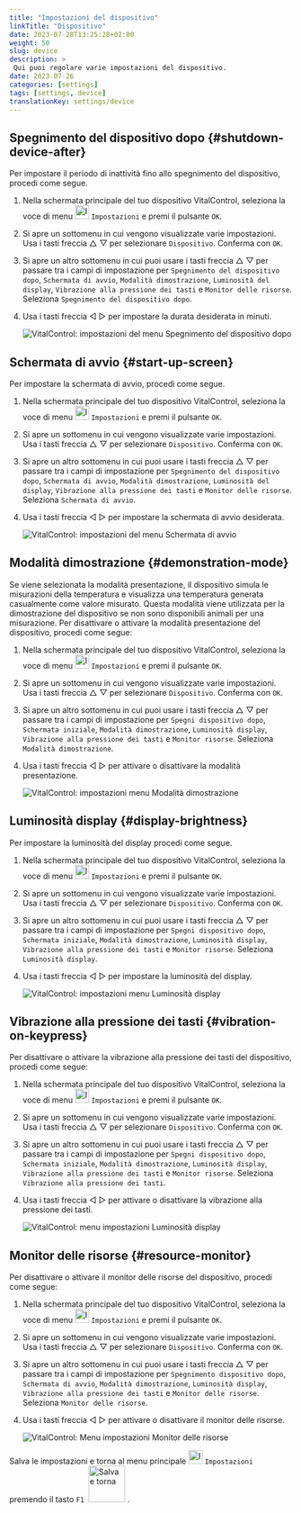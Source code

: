 ```yaml
---
title: "Impostazioni del dispositivo"
linkTitle: "Dispositivo"
date: 2023-07-28T13:25:28+02:00
weight: 50
slug: device
description: >
 Qui puoi regolare varie impostazioni del dispositivo.
date: 2023-07-26
categories: [settings]
tags: [settings, device]
translationKey: settings/device
---
```

## Spegnimento del dispositivo dopo {#shutdown-device-after}
Per impostare il periodo di inattività fino allo spegnimento del dispositivo, procedi come segue.

1. Nella schermata principale del tuo dispositivo VitalControl, seleziona la voce di menu <img src="/icons/gear.svg" width="25" align="bottom" alt="Impostazioni" /> `Impostazioni` e premi il pulsante `OK`.

2. Si apre un sottomenu in cui vengono visualizzate varie impostazioni. Usa i tasti freccia △ ▽ per selezionare `Dispositivo`. Conferma con `OK`.

3. Si apre un altro sottomenu in cui puoi usare i tasti freccia △ ▽ per passare tra i campi di impostazione per `Spegnimento del dispositivo dopo`, `Schermata di avvio`, `Modalità dimostrazione`, `Luminosità del display`, `Vibrazione alla pressione dei tasti` e `Monitor delle risorse`. Seleziona `Spegnimento del dispositivo dopo`.

4. Usa i tasti freccia ◁ ▷ per impostare la durata desiderata in minuti.

    ![VitalControl: impostazioni del menu Spegnimento del dispositivo dopo](../images/shutdowndeviceafter.png "Spegnimento del dispositivo dopo")

## Schermata di avvio {#start-up-screen}

Per impostare la schermata di avvio, procedi come segue.

1. Nella schermata principale del tuo dispositivo VitalControl, seleziona la voce di menu <img src="/icons/gear.svg" width="25" align="bottom" alt="Impostazioni" /> `Impostazioni` e premi il pulsante `OK`.

2. Si apre un sottomenu in cui vengono visualizzate varie impostazioni. Usa i tasti freccia △ ▽ per selezionare `Dispositivo`. Conferma con `OK`.

3. Si apre un altro sottomenu in cui puoi usare i tasti freccia △ ▽ per passare tra i campi di impostazione per `Spegnimento del dispositivo dopo`, `Schermata di avvio`, `Modalità dimostrazione`, `Luminosità del display`, `Vibrazione alla pressione dei tasti` e `Monitor delle risorse`. Seleziona `Schermata di avvio`.

4. Usa i tasti freccia ◁ ▷ per impostare la schermata di avvio desiderata.

    ![VitalControl: impostazioni del menu Schermata di avvio](../images/startupscreen.png "Schermata di avvio")

## Modalità dimostrazione {#demonstration-mode}

Se viene selezionata la modalità presentazione, il dispositivo simula le misurazioni della temperatura e visualizza una temperatura generata casualmente come valore misurato. Questa modalità viene utilizzata per la dimostrazione del dispositivo se non sono disponibili animali per una misurazione. Per disattivare o attivare la modalità presentazione del dispositivo, procedi come segue:


1. Nella schermata principale del tuo dispositivo VitalControl, seleziona la voce di menu <img src="/icons/gear.svg" width="25" align="bottom" alt="Impostazioni" /> `Impostazioni` e premi il pulsante `OK`.

2. Si apre un sottomenu in cui vengono visualizzate varie impostazioni. Usa i tasti freccia △ ▽ per selezionare `Dispositivo`. Conferma con `OK`.

3. Si apre un altro sottomenu in cui puoi usare i tasti freccia △ ▽ per passare tra i campi di impostazione per `Spegni dispositivo dopo`, `Schermata iniziale`, `Modalità dimostrazione`, `Luminosità display`, `Vibrazione alla pressione dei tasti` e `Monitor risorse`. Seleziona `Modalità dimostrazione`.

4. Usa i tasti freccia ◁ ▷ per attivare o disattivare la modalità presentazione.

    ![VitalControl: impostazioni menu Modalità dimostrazione](../images/demonstrationmode.png "Modalità dimostrazione")

## Luminosità display {#display-brightness}

Per impostare la luminosità del display procedi come segue.

1. Nella schermata principale del tuo dispositivo VitalControl, seleziona la voce di menu <img src="/icons/gear.svg" width="25" align="bottom" alt="Impostazioni" /> `Impostazioni` e premi il pulsante `OK`.

2. Si apre un sottomenu in cui vengono visualizzate varie impostazioni. Usa i tasti freccia △ ▽ per selezionare `Dispositivo`. Conferma con `OK`.

3. Si apre un altro sottomenu in cui puoi usare i tasti freccia △ ▽ per passare tra i campi di impostazione per `Spegni dispositivo dopo`, `Schermata iniziale`, `Modalità dimostrazione`, `Luminosità display`, `Vibrazione alla pressione dei tasti` e `Monitor risorse`. Seleziona `Luminosità display`.

4. Usa i tasti freccia ◁ ▷ per impostare la luminosità del display.

    ![VitalControl: impostazioni menu Luminosità display](../images/displaybrightness.png "Luminosità display")

## Vibrazione alla pressione dei tasti {#vibration-on-keypress}

Per disattivare o attivare la vibrazione alla pressione dei tasti del dispositivo, procedi come segue:

1. Nella schermata principale del tuo dispositivo VitalControl, seleziona la voce di menu <img src="/icons/gear.svg" width="25" align="bottom" alt="Impostazioni" /> `Impostazioni` e premi il pulsante `OK`.

2. Si apre un sottomenu in cui vengono visualizzate varie impostazioni. Usa i tasti freccia △ ▽ per selezionare `Dispositivo`. Conferma con `OK`.

3. Si apre un altro sottomenu in cui puoi usare i tasti freccia △ ▽ per passare tra i campi di impostazione per `Spegni dispositivo dopo`, `Schermata iniziale`, `Modalità dimostrazione`, `Luminosità display`, `Vibrazione alla pressione dei tasti` e `Monitor risorse`. Seleziona `Vibrazione alla pressione dei tasti`.


4. Usa i tasti freccia ◁ ▷ per attivare o disattivare la vibrazione alla pressione dei tasti.

    ![VitalControl: menu impostazioni Luminosità display](../images/vibrationonkeypress.png "Luminosità display")

## Monitor delle risorse {#resource-monitor}

Per disattivare o attivare il monitor delle risorse del dispositivo, procedi come segue:

1. Nella schermata principale del tuo dispositivo VitalControl, seleziona la voce di menu <img src="/icons/gear.svg" width="25" align="bottom" alt="Impostazioni" /> `Impostazioni` e premi il pulsante `OK`.

2. Si apre un sottomenu in cui vengono visualizzate varie impostazioni. Usa i tasti freccia △ ▽ per selezionare `Dispositivo`. Conferma con `OK`.

3. Si apre un altro sottomenu in cui puoi usare i tasti freccia △ ▽ per passare tra i campi di impostazione per `Spegnimento dispositivo dopo`, `Schermata di avvio`, `Modalità dimostrazione`, `Luminosità display`, `Vibrazione alla pressione dei tasti` e `Monitor delle risorse`. Seleziona `Monitor delle risorse`.

4. Usa i tasti freccia ◁ ▷ per attivare o disattivare il monitor delle risorse.

    ![VitalControl: Menu impostazioni Monitor delle risorse](../images/resourcemonitor.png "Monitor delle risorse")

Salva le impostazioni e torna al menu principale <img src="/icons/gear.svg" width="25" align="bottom" alt="Impostazioni" /> `Impostazioni` premendo il tasto `F1` &nbsp;<img src="/icons/footer/save_exit.svg" width="65" align="bottom" alt="Salva e torna" />&nbsp;.
